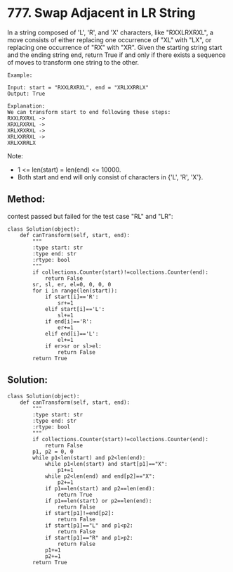 # 777. Swap Adjacent in LR String

In a string composed of 'L', 'R', and 'X' characters, like "RXXLRXRXL", a move consists of either replacing one occurrence of "XL" with "LX", or replacing one occurrence of "RX" with "XR". Given the starting string start and the ending string end, return True if and only if there exists a sequence of moves to transform one string to the other.

    Example:

    Input: start = "RXXLRXRXL", end = "XRLXXRRLX"
    Output: True
    
    Explanation:
    We can transform start to end following these steps:
    RXXLRXRXL ->
    XRXLRXRXL ->
    XRLXRXRXL ->
    XRLXXRRXL ->
    XRLXXRRLX

Note:

- 1 <= len(start) = len(end) <= 10000.
- Both start and end will only consist of characters in {'L', 'R', 'X'}.

## Method:

contest passed but failed for the test case "RL" and "LR":

    class Solution(object):
        def canTransform(self, start, end):
            """
            :type start: str
            :type end: str
            :rtype: bool
            """
            if collections.Counter(start)!=collections.Counter(end):
                return False
            sr, sl, er, el=0, 0, 0, 0
            for i in range(len(start)):
                if start[i]=='R':
                    sr+=1
                elif start[i]=='L':
                    sl+=1
                if end[i]=='R':
                    er+=1
                elif end[i]=='L':
                    el+=1
                if er>sr or sl>el:
                    return False
            return True

## Solution:

    class Solution(object):
        def canTransform(self, start, end):
            """
            :type start: str
            :type end: str
            :rtype: bool
            """
            if collections.Counter(start)!=collections.Counter(end):
                return False
            p1, p2 = 0, 0
            while p1<len(start) and p2<len(end):
                while p1<len(start) and start[p1]=="X":
                    p1+=1
                while p2<len(end) and end[p2]=="X":
                    p2+=1
                if p1==len(start) and p2==len(end):
                    return True
                if p1==len(start) or p2==len(end):
                    return False
                if start[p1]!=end[p2]:
                    return False
                if start[p1]=="L" and p1<p2:
                    return False
                if start[p1]=="R" and p1>p2:
                    return False
                p1+=1
                p2+=1
            return True